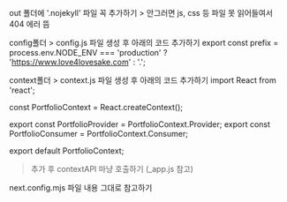 out 폴더에 '.nojekyll' 파일 꼭 추가하기 > 안그러면 js, css 등 파일 못 읽어들여서 404 에러 뜸

config폴더 > config.js 파일 생성 후 아래의 코드 추가하기
export const prefix = process.env.NODE_ENV === 'production' ? 'https://www.love4lovesake.com' : '.';

context폴더 > context.js 파일 생성 후 아래의 코드 추가하기
import React from 'react';

const PortfolioContext = React.createContext();

export const PortfolioProvider = PortfolioContext.Provider;
export const PortfolioConsumer = PortfolioContext.Consumer;

export default PortfolioContext;

> 추가 후 contextAPI 마냥 호출하기 (\_app.js 참고)

next.config.mjs 파일 내용 그대로 참고하기
